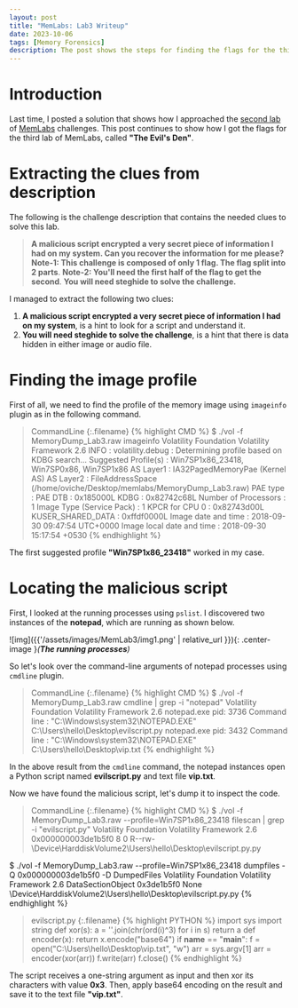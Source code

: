 ```yaml
---
layout: post
title: "MemLabs: Lab3 Writeup"
date: 2023-10-06
tags: [Memory Forensics] 
description: The post shows the steps for finding the flags for the third challenge of MemLabs.
---
```


# Introduction

Last time, I posted a solution that shows how I approached the [second lab](https://oviche.github.io/2023/10/MemLabs2/) of [MemLabs](https://github.com/stuxnet999/MemLabs/tree/master) challenges. This post continues to show how I got the flags for the third lab of MemLabs, called **"The Evil's Den"**.

# Extracting the clues from description

The following is the challenge description that contains the needed clues to solve this lab.

> **A malicious script encrypted a very secret piece of information I had on my system. Can you recover the information for me please?**
> **Note-1: This challenge is composed of only 1 flag. The flag split into 2 parts**.
> **Note-2: You'll need the first half of the flag to get the second**.
> **You will need steghide to solve the challenge.**

I managed to extract the following two clues:
1. **A malicious script encrypted a very secret piece of information I had on my system**, is a hint to look for a script and understand it.
2. **You will need steghide to solve the challenge**, is a hint that there is data hidden in either image or audio file.

# Finding the image profile

First of all, we need to find the profile of the memory image using `imageinfo` plugin as in the following command.

> CommandLine 
{:.filename}
{% highlight CMD %}
$ ./vol -f MemoryDump_Lab3.raw imageinfo
Volatility Foundation Volatility Framework 2.6
INFO    : volatility.debug    : Determining profile based on KDBG search...
          Suggested Profile(s) : Win7SP1x86_23418, Win7SP0x86, Win7SP1x86
                     AS Layer1 : IA32PagedMemoryPae (Kernel AS)
                     AS Layer2 : FileAddressSpace (/home/oviche/Desktop/memlabs/MemoryDump_Lab3.raw)
                      PAE type : PAE
                           DTB : 0x185000L
                          KDBG : 0x82742c68L
          Number of Processors : 1
     Image Type (Service Pack) : 1
                KPCR for CPU 0 : 0x82743d00L
             KUSER_SHARED_DATA : 0xffdf0000L
           Image date and time : 2018-09-30 09:47:54 UTC+0000
     Image local date and time : 2018-09-30 15:17:54 +0530
{% endhighlight %}

The first suggested profile **"Win7SP1x86_23418"** worked in my case.

# Locating the malicious script

First, I looked at the running processes using `pslist`. I discovered two instances of the **notepad**, which are running as shown below.

![img]({{'/assets/images/MemLab3/img1.png' | relative_url }}){: .center-image }*(**The running processes**)*

So let's look over the command-line arguments of notepad processes using `cmdline` plugin.

> CommandLine 
{:.filename}
{% highlight CMD %}
$ ./vol -f MemoryDump_Lab3.raw cmdline | grep -i "notepad"
Volatility Foundation Volatility Framework 2.6
notepad.exe pid:   3736
Command line : "C:\Windows\system32\NOTEPAD.EXE" C:\Users\hello\Desktop\evilscript.py
notepad.exe pid:   3432
Command line : "C:\Windows\system32\NOTEPAD.EXE" C:\Users\hello\Desktop\vip.txt
{% endhighlight %}

In the above result from the `cmdline` command, the notepad instances open a Python script named **evilscript.py** and text file **vip.txt**.

Now we have found the malicious script, let's dump it to inspect the code.
> CommandLine 
{:.filename}
{% highlight CMD %}
$ ./vol -f MemoryDump_Lab3.raw --profile=Win7SP1x86_23418 filescan | grep -i "evilscript.py"
Volatility Foundation Volatility Framework 2.6
0x000000003de1b5f0      8      0 R--rw- \Device\HarddiskVolume2\Users\hello\Desktop\evilscript.py.py

$ ./vol -f MemoryDump_Lab3.raw --profile=Win7SP1x86_23418 dumpfiles -Q 0x000000003de1b5f0 -D DumpedFiles
Volatility Foundation Volatility Framework 2.6
DataSectionObject 0x3de1b5f0   None   \Device\HarddiskVolume2\Users\hello\Desktop\evilscript.py.py
{% endhighlight %}

> evilscript.py 
{:.filename}
{% highlight PYTHON %}
import sys
import string
def xor(s):
        a = ''.join(chr(ord(i)^3) for i in s)
        return a
def encoder(x):
        return x.encode("base64")
if __name__ == "__main__":
        f = open("C:\\Users\\hello\\Desktop\\vip.txt", "w")
        arr = sys.argv[1]
        arr = encoder(xor(arr))
        f.write(arr)
        f.close()
{% endhighlight %}

The script receives a one-string argument as input and then xor its characters with value **0x3**. Then, apply base64 encoding on the result and save it to the text file **"vip.txt"**. 





